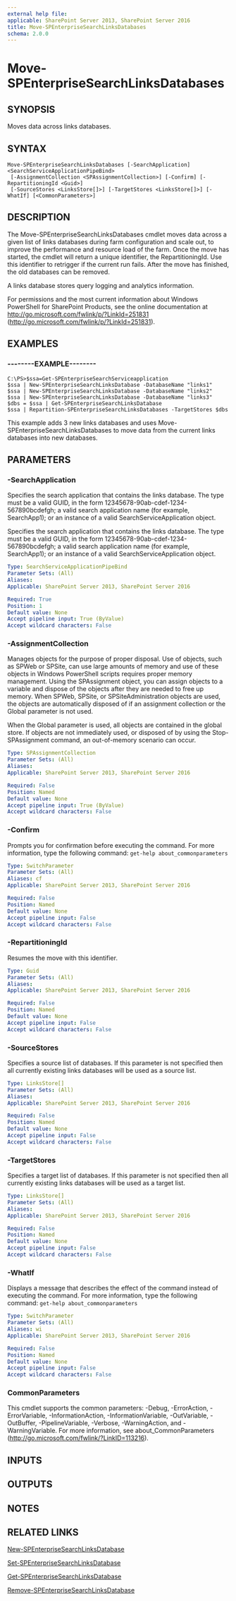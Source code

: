 ```yaml
---
external help file: 
applicable: SharePoint Server 2013, SharePoint Server 2016
title: Move-SPEnterpriseSearchLinksDatabases
schema: 2.0.0
---
```


# Move-SPEnterpriseSearchLinksDatabases

## SYNOPSIS
Moves data across links databases.

## SYNTAX

```
Move-SPEnterpriseSearchLinksDatabases [-SearchApplication] <SearchServiceApplicationPipeBind>
 [-AssignmentCollection <SPAssignmentCollection>] [-Confirm] [-RepartitioningId <Guid>]
 [-SourceStores <LinksStore[]>] [-TargetStores <LinksStore[]>] [-WhatIf] [<CommonParameters>]
```

## DESCRIPTION
The Move-SPEnterpriseSearchLinksDatabases cmdlet moves data across a given list of links databases during farm configuration and scale out, to improve the performance and resource load of the farm.
Once the move has started, the cmdlet will return a unique identifier, the RepartitioningId.
Use this identifier to retrigger if the current run fails.
After the move has finished, the old databases can be removed.

A links database stores query logging and analytics information.

For permissions and the most current information about Windows PowerShell for SharePoint Products, see the online documentation at http://go.microsoft.com/fwlink/p/?LinkId=251831 (http://go.microsoft.com/fwlink/p/?LinkId=251831).

## EXAMPLES

### --------EXAMPLE-------- 
```
C:\PS>$ssa=Get-SPEnterpriseSearchServiceapplication
$ssa | New-SPEnterpriseSearchLinksDatabase -DatabaseName "links1"
$ssa | New-SPEnterpriseSearchLinksDatabase -DatabaseName "links2"
$ssa | New-SPEnterpriseSearchLinksDatabase -DatabaseName "links3"
$dbs = $ssa | Get-SPEnterpriseSearchLinksDatabase
$ssa | Repartition-SPEnterpriseSearchLinksDatabases -TargetStores $dbs
```

This example adds 3 new links databases and uses Move-SPEnterpriseSearchLinksDatabases to move data from the current links databases into new databases.

## PARAMETERS

### -SearchApplication

Specifies the search application that contains the links database.
The type must be a valid GUID, in the form 12345678-90ab-cdef-1234-567890bcdefgh; a valid search application name (for example, SearchApp1); or an instance of a valid SearchServiceApplication object.

Specifies the search application that contains the links database.
The type must be a valid GUID, in the form 12345678-90ab-cdef-1234-567890bcdefgh; a valid search application name (for example, SearchApp1); or an instance of a valid SearchServiceApplication object.



```yaml
Type: SearchServiceApplicationPipeBind
Parameter Sets: (All)
Aliases: 
Applicable: SharePoint Server 2013, SharePoint Server 2016

Required: True
Position: 1
Default value: None
Accept pipeline input: True (ByValue)
Accept wildcard characters: False
```

### -AssignmentCollection

Manages objects for the purpose of proper disposal.
Use of objects, such as SPWeb or SPSite, can use large amounts of memory and use of these objects in Windows PowerShell scripts requires proper memory management.
Using the SPAssignment object, you can assign objects to a variable and dispose of the objects after they are needed to free up memory.
When SPWeb, SPSite, or SPSiteAdministration objects are used, the objects are automatically disposed of if an assignment collection or the Global parameter is not used.

When the Global parameter is used, all objects are contained in the global store.
If objects are not immediately used, or disposed of by using the Stop-SPAssignment command, an out-of-memory scenario can occur.



```yaml
Type: SPAssignmentCollection
Parameter Sets: (All)
Aliases: 
Applicable: SharePoint Server 2013, SharePoint Server 2016

Required: False
Position: Named
Default value: None
Accept pipeline input: True (ByValue)
Accept wildcard characters: False
```

### -Confirm

Prompts you for confirmation before executing the command.
For more information, type the following command: `get-help about_commonparameters`



```yaml
Type: SwitchParameter
Parameter Sets: (All)
Aliases: cf
Applicable: SharePoint Server 2013, SharePoint Server 2016

Required: False
Position: Named
Default value: None
Accept pipeline input: False
Accept wildcard characters: False
```

### -RepartitioningId

Resumes the move with this identifier.



```yaml
Type: Guid
Parameter Sets: (All)
Aliases: 
Applicable: SharePoint Server 2013, SharePoint Server 2016

Required: False
Position: Named
Default value: None
Accept pipeline input: False
Accept wildcard characters: False
```

### -SourceStores

Specifies a source list of databases.
If this parameter is not specified then all currently existing links databases will be used as a source list.



```yaml
Type: LinksStore[]
Parameter Sets: (All)
Aliases: 
Applicable: SharePoint Server 2013, SharePoint Server 2016

Required: False
Position: Named
Default value: None
Accept pipeline input: False
Accept wildcard characters: False
```

### -TargetStores

Specifies a target list of databases.
If this parameter is not specified then all currently existing links databases will be used as a target list.



```yaml
Type: LinksStore[]
Parameter Sets: (All)
Aliases: 
Applicable: SharePoint Server 2013, SharePoint Server 2016

Required: False
Position: Named
Default value: None
Accept pipeline input: False
Accept wildcard characters: False
```

### -WhatIf

Displays a message that describes the effect of the command instead of executing the command.
For more information, type the following command: `get-help about_commonparameters`



```yaml
Type: SwitchParameter
Parameter Sets: (All)
Aliases: wi
Applicable: SharePoint Server 2013, SharePoint Server 2016

Required: False
Position: Named
Default value: None
Accept pipeline input: False
Accept wildcard characters: False
```

### CommonParameters
This cmdlet supports the common parameters: -Debug, -ErrorAction, -ErrorVariable, -InformationAction, -InformationVariable, -OutVariable, -OutBuffer, -PipelineVariable, -Verbose, -WarningAction, and -WarningVariable. For more information, see about_CommonParameters (http://go.microsoft.com/fwlink/?LinkID=113216).

## INPUTS

## OUTPUTS

## NOTES

## RELATED LINKS

[New-SPEnterpriseSearchLinksDatabase]()

[Set-SPEnterpriseSearchLinksDatabase]()

[Get-SPEnterpriseSearchLinksDatabase]()

[Remove-SPEnterpriseSearchLinksDatabase]()

